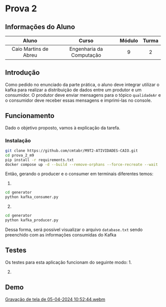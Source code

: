 # Prova 2

## Informações do Aluno  
Aluno | Curso | Módulo | Turma
:---: | :---: | :---: | :---:
Caio Martins de Abreu | Engenharia da Computação | 9 | 2

## Introdução
Como pedido no enunciado da parte prática, o aluno deve integrar utilizar o kafka para realizar a distribuição de dados entre um produtor e um consumidor. O produtor deve enviar mensagens para o tópico `qualidadeAr` e o consumidor deve receber essas mensagens e imprimi-las no console.



## Funcionamento
Dado o objetivo proposto, vamos à explicação da tarefa. 

### Instalação 
```bash 
git clone https://github.com/cmtabr/M9T2-ATIVIDADES-CAIO.git
cd prova_2_m9 
pip install -r requirements.txt
docker compose up -d --build --remove-orphans --force-recreate --wait
```

Então, gerando o producer e o consumer em terminais diferentes temos:  

1. 
```bash 
cd generator 
python kafka_consumer.py 
```
2. 
```bash 
cd generator 
python kafka_producer.py 
```

Dessa forma, será possível visualizar o arquivo `database.txt` sendo preenchido com as informações consumidas do Kafka

## Testes
Os testes para esta aplicação funcionam do seguinte modo:
1. 

2. 


## Demo

[Gravação de tela de 05-04-2024 10:52:44.webm](https://github.com/cmtabr/M9T2-ATIVIDADES-CAIO/assets/99201276/067ee6e0-108c-437f-bece-fb74e988b80e)



